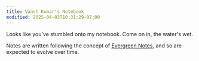 ```yaml
---
title: Vansh Kumar's Notebook
modified: 2025-04-03T10:31:29-07:00
---
```

Looks like you've stumbled onto my notebook. Come on in, the water's wet.

Notes are written following the concept of [Evergreen Notes](https://notes.andymatuschak.org/z5E5QawiXCMbtNtupvxeoEX), and so are expected to evolve over time.